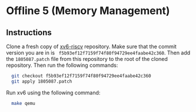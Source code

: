 # Offline 5 (Memory Management)
## Instructions

Clone a fresh copy of [xv6-riscv](https://github.com/mit-pdos/xv6-riscv.git) repository. Make sure that the commit version you are in is ` f5b93ef12f7159f74f80f94729ee4faabe42c360`. Then add the `1805087.patch` file from this repository to the root of the cloned repository. Then run the following commands:

```sh
  git checkout f5b93ef12f7159f74f80f94729ee4faabe42c360
  git apply 1805087.patch
```

Run xv6 using the following command:

```sh
  make qemu
```